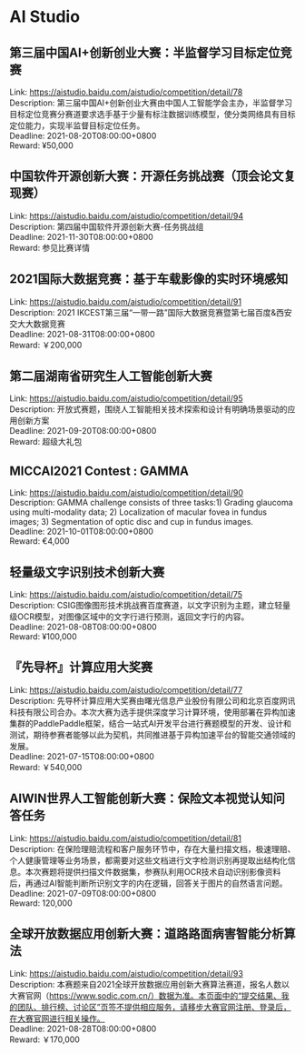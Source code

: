 # AI Studio



## 第三届中国AI+创新创业大赛：半监督学习目标定位竞赛

Link: https://aistudio.baidu.com/aistudio/competition/detail/78  
Description: 第三届中国AI+创新创业大赛由中国人工智能学会主办，半监督学习目标定位竞赛分赛道要求选手基于少量有标注数据训练模型，使分类网络具有目标定位能力，实现半监督目标定位任务。  
Deadline: 2021-08-20T08:00:00+0800  
Reward: ¥50,000  


## 中国软件开源创新大赛：开源任务挑战赛（顶会论文复现赛）

Link: https://aistudio.baidu.com/aistudio/competition/detail/94  
Description: 第四届中国软件开源创新大赛-任务挑战组  
Deadline: 2021-11-30T08:00:00+0800  
Reward: 参见比赛详情  


## 2021国际大数据竞赛：基于车载影像的实时环境感知

Link: https://aistudio.baidu.com/aistudio/competition/detail/91  
Description: 2021 IKCEST第三届“一带一路”国际大数据竞赛暨第七届百度&西安交大大数据竞赛  
Deadline: 2021-08-31T08:00:00+0800  
Reward: ￥200,000  


## 第二届湖南省研究生人工智能创新大赛

Link: https://aistudio.baidu.com/aistudio/competition/detail/95  
Description: 开放式赛题，围绕人工智能相关技术探索和设计有明确场景驱动的应用创新方案  
Deadline: 2021-09-20T08:00:00+0800  
Reward: 超级大礼包  


## MICCAI2021 Contest : GAMMA

Link: https://aistudio.baidu.com/aistudio/competition/detail/90  
Description: GAMMA challenge consists of three tasks:1) Grading glaucoma using multi-modality data; 2) Localization of macular fovea in fundus images; 3) Segmentation of optic disc and cup in fundus images.  
Deadline: 2021-10-01T08:00:00+0800  
Reward: €4,000  


## 轻量级文字识别技术创新大赛

Link: https://aistudio.baidu.com/aistudio/competition/detail/75  
Description: CSIG图像图形技术挑战赛百度赛道，以文字识别为主题，建立轻量级OCR模型，对图像区域中的文字行进行预测，返回文字行的内容。  
Deadline: 2021-08-08T08:00:00+0800  
Reward: ¥100,000  


## 『先导杯』计算应用大奖赛

Link: https://aistudio.baidu.com/aistudio/competition/detail/77  
Description: 先导杯计算应用大奖赛由曙光信息产业股份有限公司和北京百度网讯科技有限公司合办。本次大赛为选手提供深度学习计算环境，使用部署在异构加速集群的PaddlePaddle框架，结合一站式AI开发平台进行赛题模型的开发、设计和测试，期待参赛者能够以此为契机，共同推进基于异构加速平台的智能交通领域的发展。  
Deadline: 2021-07-15T08:00:00+0800  
Reward: ￥540,000  


## AIWIN世界人工智能创新大赛：保险文本视觉认知问答任务

Link: https://aistudio.baidu.com/aistudio/competition/detail/81  
Description: 在保险理赔流程和客户服务环节中，存在大量扫描文档，极速理赔、个人健康管理等业务场景，都需要对这些文档进行文字检测识别再提取出结构化信息。本次赛题将提供扫描文件数据集，参赛队利用OCR技术自动识别影像资料后，再通过AI智能判断所识别文字的内在逻辑，回答关于图片的自然语言问题。  
Deadline: 2021-07-09T08:00:00+0800  
Reward: 120,000  


## 全球开放数据应用创新大赛：道路路面病害智能分析算法

Link: https://aistudio.baidu.com/aistudio/competition/detail/93  
Description: 本赛题来自2021全球开放数据应用创新大赛算法赛道，报名人数以大赛官网（https://www.sodic.com.cn/）数据为准。本页面中的“提交结果、我的团队、排行榜、讨论区”页签不提供相应服务，请移步大赛官网注册、登录后，在大赛官网进行相关操作。  
Deadline: 2021-08-28T08:00:00+0800  
Reward: ￥170,000  


